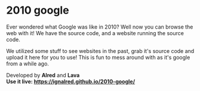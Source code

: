 # 2010 google
Ever wondered what Google was like in 2010? Well now you can browse the web with it! We have the source code, and a website running the source code.

We utilized some stuff to see websites in the past, grab it's source code and upload it here for you to use! This is fun to mess around with as it's google from a while ago.

Developed by **Alred** and **Lava**<br>
**Use it live: https://ignalred.github.io/2010-google/**
